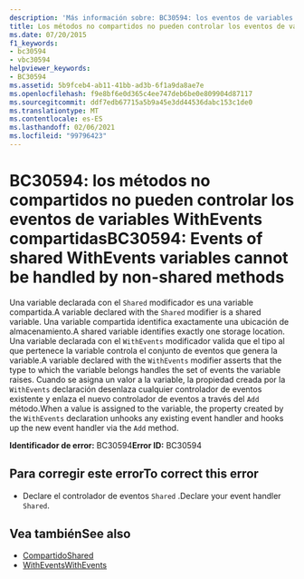 ```yaml
---
description: 'Más información sobre: BC30594: los eventos de variables WithEvents compartidas no se pueden controlar mediante métodos no compartidos'
title: Los métodos no compartidos no pueden controlar los eventos de variables WithEvents compartidas
ms.date: 07/20/2015
f1_keywords:
- bc30594
- vbc30594
helpviewer_keywords:
- BC30594
ms.assetid: 5b9fceb4-ab11-41bb-ad3b-6f1a9da8ae7e
ms.openlocfilehash: f9e8bf6e0d365c4ee747deb6be0e809904d87117
ms.sourcegitcommit: ddf7edb67715a5b9a45e3dd44536dabc153c1de0
ms.translationtype: MT
ms.contentlocale: es-ES
ms.lasthandoff: 02/06/2021
ms.locfileid: "99796423"
---
```

# <a name="bc30594-events-of-shared-withevents-variables-cannot-be-handled-by-non-shared-methods"></a><span data-ttu-id="14d83-103">BC30594: los métodos no compartidos no pueden controlar los eventos de variables WithEvents compartidas</span><span class="sxs-lookup"><span data-stu-id="14d83-103">BC30594: Events of shared WithEvents variables cannot be handled by non-shared methods</span></span>

<span data-ttu-id="14d83-104">Una variable declarada con el `Shared` modificador es una variable compartida.</span><span class="sxs-lookup"><span data-stu-id="14d83-104">A variable declared with the `Shared` modifier is a shared variable.</span></span> <span data-ttu-id="14d83-105">Una variable compartida identifica exactamente una ubicación de almacenamiento.</span><span class="sxs-lookup"><span data-stu-id="14d83-105">A shared variable identifies exactly one storage location.</span></span> <span data-ttu-id="14d83-106">Una variable declarada con el `WithEvents` modificador valida que el tipo al que pertenece la variable controla el conjunto de eventos que genera la variable.</span><span class="sxs-lookup"><span data-stu-id="14d83-106">A variable declared with the `WithEvents` modifier asserts that the type to which the variable belongs handles the set of events the variable raises.</span></span> <span data-ttu-id="14d83-107">Cuando se asigna un valor a la variable, la propiedad creada por la `WithEvents` declaración desenlaza cualquier controlador de eventos existente y enlaza el nuevo controlador de eventos a través del `Add` método.</span><span class="sxs-lookup"><span data-stu-id="14d83-107">When a value is assigned to the variable, the property created by the `WithEvents` declaration unhooks any existing event handler and hooks up the new event handler via the `Add` method.</span></span>

 <span data-ttu-id="14d83-108">**Identificador de error:** BC30594</span><span class="sxs-lookup"><span data-stu-id="14d83-108">**Error ID:** BC30594</span></span>

## <a name="to-correct-this-error"></a><span data-ttu-id="14d83-109">Para corregir este error</span><span class="sxs-lookup"><span data-stu-id="14d83-109">To correct this error</span></span>

- <span data-ttu-id="14d83-110">Declare el controlador de eventos `Shared` .</span><span class="sxs-lookup"><span data-stu-id="14d83-110">Declare your event handler `Shared`.</span></span>

## <a name="see-also"></a><span data-ttu-id="14d83-111">Vea también</span><span class="sxs-lookup"><span data-stu-id="14d83-111">See also</span></span>

- [<span data-ttu-id="14d83-112">Compartido</span><span class="sxs-lookup"><span data-stu-id="14d83-112">Shared</span></span>](../modifiers/shared.md)
- [<span data-ttu-id="14d83-113">WithEvents</span><span class="sxs-lookup"><span data-stu-id="14d83-113">WithEvents</span></span>](../modifiers/withevents.md)

